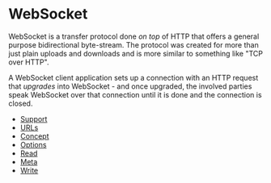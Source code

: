 # WebSocket

WebSocket is a transfer protocol done *on top* of HTTP that offers a general
purpose bidirectional byte-stream. The protocol was created for more than just
plain uploads and downloads and is more similar to something like "TCP over
HTTP".

A WebSocket client application sets up a connection with an HTTP request that
*upgrades* into WebSocket - and once upgraded, the involved parties speak
WebSocket over that connection until it is done and the connection is closed.

* [Support](ws/support.md)
* [URLs](ws/urls.md)
* [Concept](ws/concept.md)
* [Options](ws/options.md)
* [Read](ws/read.md)
* [Meta](ws/meta.md)
* [Write](ws/write.md)
